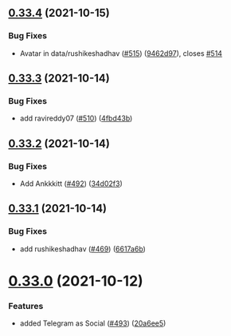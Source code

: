 ## [0.33.4](https://github.com/EddieHubCommunity/LinkFree/compare/v0.33.3...v0.33.4) (2021-10-15)


### Bug Fixes

* Avatar in data/rushikeshadhav ([#515](https://github.com/EddieHubCommunity/LinkFree/issues/515)) ([9462d97](https://github.com/EddieHubCommunity/LinkFree/commit/9462d977ca17b29915abc7196cf55dc636cd026b)), closes [#514](https://github.com/EddieHubCommunity/LinkFree/issues/514)



## [0.33.3](https://github.com/EddieHubCommunity/LinkFree/compare/v0.33.2...v0.33.3) (2021-10-14)


### Bug Fixes

* add ravireddy07 ([#510](https://github.com/EddieHubCommunity/LinkFree/issues/510)) ([4fbd43b](https://github.com/EddieHubCommunity/LinkFree/commit/4fbd43b3e54b178854cfc1049d3ca4df4cec1bb4))



## [0.33.2](https://github.com/EddieHubCommunity/LinkFree/compare/v0.33.1...v0.33.2) (2021-10-14)


### Bug Fixes

* Add Ankkkitt ([#492](https://github.com/EddieHubCommunity/LinkFree/issues/492)) ([34d02f3](https://github.com/EddieHubCommunity/LinkFree/commit/34d02f38f91fbf1463d0399550b38f018ec3ebf2))



## [0.33.1](https://github.com/EddieHubCommunity/LinkFree/compare/v0.33.0...v0.33.1) (2021-10-14)


### Bug Fixes

* add rushikeshadhav ([#469](https://github.com/EddieHubCommunity/LinkFree/issues/469)) ([6617a6b](https://github.com/EddieHubCommunity/LinkFree/commit/6617a6b38de94ee36bda3ed265c9ccbacc2af1ed))



# [0.33.0](https://github.com/EddieHubCommunity/LinkFree/compare/v0.32.9...v0.33.0) (2021-10-12)


### Features

* added Telegram as Social ([#493](https://github.com/EddieHubCommunity/LinkFree/issues/493)) ([20a6ee5](https://github.com/EddieHubCommunity/LinkFree/commit/20a6ee50f63fb9842fb14cca5ad1a27a0d2b8915))



